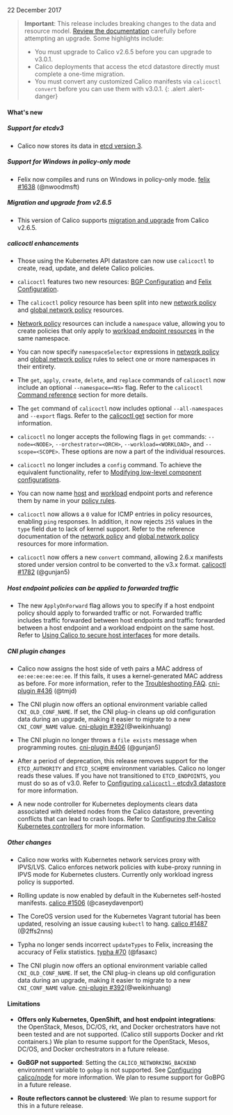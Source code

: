   22 December 2017

  > **Important**: This release includes breaking changes to the data and
  > resource model. [Review the documentation](https://docs.projectcalico.org/v3.0/getting-started/kubernetes/upgrade/) carefully before attempting an upgrade.
  > Some highlights include:
  > - You must upgrade to Calico v2.6.5 before you can upgrade to v3.0.1.
  > - Calico deployments that access the etcd datastore directly must complete
    a one-time migration.
  > - You must convert any customized Calico manifests via `calicoctl convert`
    before you can use them with v3.0.1.
  {: .alert .alert-danger}

  #### What's new

  ##### Support for etcdv3

  - Calico now stores its data in [etcd version 3](https://coreos.com/blog/etcd3-a-new-etcd.html).

  ##### Support for Windows in policy-only mode

  - Felix now compiles and runs on Windows in policy-only mode. [felix #1638](https://github.com/projectcalico/felix/pull/1638) (@nwoodmsft)

  ##### Migration and upgrade from v2.6.5

  - This version of Calico supports [migration and upgrade](/v3.0/getting-started/kubernetes/upgrade/) from Calico v2.6.5.

  ##### calicoctl enhancements

  - Those using the Kubernetes API datastore can now use `calicoctl` to
    create, read, update, and delete Calico policies.

  - `calicoctl` features two new resources: [BGP Configuration](https://docs.projectcalico.org/v3.0/reference/calicoctl/resources/bgpconfig)
    and [Felix Configuration](https://docs.projectcalico.org/v3.0/reference/calicoctl/resources/felixconfig).

  - The `calicoctl` policy resource has been split into new [network policy](https://docs.projectcalico.org/v3.0/reference/calicoctl/resources/networkpolicy)
    and [global network policy](https://docs.projectcalico.org/v3.0/reference/calicoctl/resources/globalnetworkpolicy) resources.

  - [Network policy](https://docs.projectcalico.org/v3.0/reference/calicoctl/resources/networkpolicy)
    resources can include a `namespace` value, allowing you to create policies that
    only apply to [workload endpoint resources](https://docs.projectcalico.org/v3.0/reference/calicoctl/resources/workloadendpoint)
    in the same namespace.

  - You can now specify `namespaceSelector` expressions in
    [network policy](https://docs.projectcalico.org/v3.0/reference/calicoctl/resources/networkpolicy)
    and [global network policy](https://docs.projectcalico.org/v3.0/reference/calicoctl/resources/globalnetworkpolicy) rules to select one or more namespaces in their entirety.

  - The `get`, `apply`, `create`, `delete`, and `replace` commands of `calicoctl`
    now include an optional `--namespace=<NS>` flag. Refer to the `calicoctl`
    [Command reference](https://docs.projectcalico.org/v3.0/reference/calicoctl/commands/) section for more details.

  - The `get` command of `calicoctl` now includes optional `--all-namespaces`
    and `--export` flags. Refer to the [calicoctl get](https://docs.projectcalico.org/v3.0/reference/calicoctl/commands/get)
    section for more information.

  - `calicoctl` no longer accepts the following flags in `get` commands:
    `--node=<NODE>`, `--orchestrator=<ORCH>`, `--workload=<WORKLOAD>`, and
    `--scope=<SCOPE>`. These options are now a part of the individual resources.

  - `calicoctl` no longer includes a `config` command. To achieve the equivalent
    functionality, refer to [Modifying low-level component configurations](https://docs.projectcalico.org/v3.0/reference/calicoctl/commands/#modifying-low-level-component-configurations).

  - You can now name [host](https://docs.projectcalico.org/v3.0/reference/calicoctl/resources/hostendpoint#endpointport)
    and [workload](https://docs.projectcalico.org/v3.0/reference/calicoctl/resources/workloadendpoint#endpointport)
    endpoint ports and reference them by name in your [policy rules](https://docs.projectcalico.org/v3.0/reference/calicoctl/resources/networkpolicy#ports).

  - `calicoctl` now allows a `0` value for ICMP entries in policy resources,
    enabling `ping` responses. In addition, it now rejects `255` values in the
    `type` field due to lack of kernel support. Refer to the reference documentation
    of the [network policy](https://docs.projectcalico.org/v3.0/reference/calicoctl/resources/networkpolicy#icmp)
    and [global network policy](https://docs.projectcalico.org/v3.0/reference/calicoctl/resources/globalnetworkpolicy#icmp)
    resources for more information.

  - `calicoctl` now offers a new `convert` command, allowing 2.6.x manifests stored under
    version control to be converted to the v3.x format. [calicoctl #1782](https://github.com/projectcalico/calicoctl/pull/1782) (@gunjan5)

  ##### Host endpoint policies can be applied to forwarded traffic

  - The new `ApplyOnForward` flag allows you to specify if a host endpoint policy should
    apply to forwarded traffic or not. Forwarded traffic includes traffic forwarded between
    host endpoints and traffic forwarded between a host endpoint and a workload endpoint on
    the same host. Refer to [Using Calico to secure host interfaces](https://docs.projectcalico.org/v3.0/getting-started/bare-metal/bare-metal)
    for more details.

  ##### CNI plugin changes

  - Calico now assigns the host side of veth pairs a MAC address of `ee:ee:ee:ee:ee:ee`.
    If this fails, it uses a kernel-generated MAC address as before. For more information,
    refer to the [Troubleshooting FAQ](https://docs.projectcalico.org/v2.6/usage/troubleshooting/). [cni-plugin #436](https://github.com/projectcalico/cni-plugin/pull/436) (@tmjd)

  - The CNI plugin now offers an optional environment variable called `CNI_OLD_CONF_NAME`.
    If set, the CNI plug-in cleans up old configuration data during an upgrade, making it
    easier to migrate to a new `CNI_CONF_NAME` value. [cni-plugin #392](https://github.com/projectcalico/cni-plugin/pull/392)(@weikinhuang)

  - The CNI plugin no longer throws a `file exists` message when programming routes.
    [cni-plugin #406](https://github.com/projectcalico/cni-plugin/pull/406) (@gunjan5)

  - After a period of deprecation, this release removes support for the `ETCD_AUTHORITY`
    and `ETCD_SCHEME` environment variables. Calico no longer reads these values. If you have
    not transitioned to `ETCD_ENDPOINTS`, you must do so as of v3.0. Refer to
    [Configuring `calicoctl` - etcdv3 datastore](https://docs.projectcalico.org/v3.0/reference/calicoctl/setup/etcdv3) for more information.

  - A new node controller for Kubernetes deployments clears data associated with deleted
    nodes from the Calico datastore, preventing conflicts that can lead to crash loops. Refer
    to [Configuring the Calico Kubernetes controllers](https://docs.projectcalico.org/v3.0/reference/kube-controllers/configuration) for more information.

  ##### Other changes

  - Calico now works with Kubernetes network services proxy with IPVS/LVS. Calico enforces
    network policies with kube-proxy running in IPVS mode for Kubernetes clusters. Currently
    only workload ingress policy is supported.

  - Rolling update is now enabled by default in the Kubernetes self-hosted manifests.
    [calico #1506](https://github.com/projectcalico/calico/pull/1506) (@caseydavenport)

  - The CoreOS version used for the Kubernetes Vagrant tutorial has been updated, resolving
    an issue causing `kubectl` to hang. [calico #1487](https://github.com/projectcalico/calico/pull/1487) (@2ffs2nns)

  - Typha no longer sends incorrect `updateTypes` to Felix, increasing the accuracy of
    Felix statistics. [typha #70](https://github.com/projectcalico/typha/pull/70) (@fasaxc)

  - The CNI plugin now offers an optional environment variable called `CNI_OLD_CONF_NAME`.
    If set, the CNI plug-in cleans up old configuration data during an upgrade, making it
    easier to migrate to a new `CNI_CONF_NAME` value. [cni-plugin #392](https://github.com/projectcalico/cni-plugin/pull/392)(@weikinhuang)

  #### Limitations

  - **Offers only Kubernetes, OpenShift, and host endpoint integrations**: the
    OpenStack, Mesos, DC/OS, rkt, and Docker orchestrators have not been tested
    and are not supported. (Calico still supports Docker and rkt containers.)
    We plan to resume support for the OpenStack, Mesos, DC/OS, and Docker
    orchestrators in a future release.

  - **GoBGP not supported**: Setting the `CALICO_NETWORKING_BACKEND` environment
    variable to `gobgp` is not supported. See [Configuring calico/node](https://docs.projectcalico.org/v3.0/reference/node/configuration)
    for more information. We plan to resume support for GoBPG in a future release.

  - **Route reflectors cannot be clustered**: We plan to resume support for
    this in a future release.
